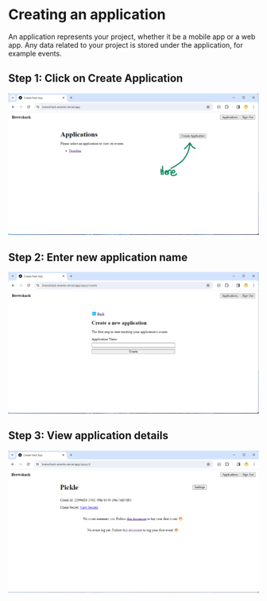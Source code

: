# Creating an application

An application represents your project, whether it be a mobile app or a web app. Any data related to your project is stored under the application, for example events.

## Step 1: Click on Create Application

![Create Appliction Example](./assets/create-application-button.png)

## Step 2: Enter new application name

![Create Application Form](./assets/create-application-form.png)

## Step 3: View application details

![Application Details](./assets/application-details.png)
